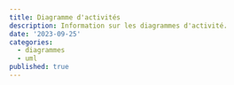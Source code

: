 ```yaml
---
title: Diagramme d'activités
description: Information sur les diagrammes d'activité.
date: '2023-09-25'
categories:
  - diagrammes
  - uml
published: true
---
```

